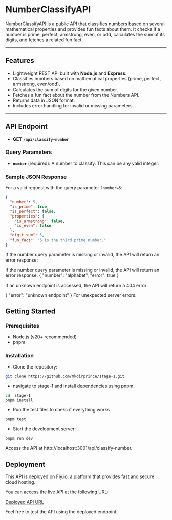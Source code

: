 # **NumberClassifyAPI**

NumberClassifyAPI is a public API that classifies numbers based on several mathematical properties and provides fun facts about them. It checks if a number is prime, perfect, armstrong, even, or odd, calculates the sum of its digits, and fetches a related fun fact.

---

## **Features**

- Lightweight REST API built with **Node.js** and **Express**.
- Classifies numbers based on mathematical properties (prime, perfect, armstrong, even/odd).
- Calculates the sum of digits for the given number.
- Fetches a fun fact about the number from the Numbers API.
- Returns data in JSON format.
- Includes error handling for invalid or missing parameters.

---

## **API Endpoint**

- **GET `/api/classify-number`**

### Query Parameters

- **`number`** (required): A number to classify. This can be any valid integer.

### **Sample JSON Response**

For a valid request with the query parameter `?number=5`:

```json
{
  "number": 5,
  "is_prime": true,
  "is_perfect": false,
  "properties": {
    "is_armstrong": false,
    "is_even": false
  },
  "digit_sum": 5,
  "fun_fact": "5 is the third prime number."
}
```

If the number query parameter is missing or invalid, the API will return an error response:

If the number query parameter is missing or invalid, the API will return an error response:
{
"number": "alphabet",
"error": true
}

If an unknown endpoint is accessed, the API will return a 404 error:

{
"error": "unknown endpoint"
}
For unexpected server errors:

## Getting Started

### Prerequisites

- Node.js (v20+ recommended)
- pnpm

### Installation

- Clone the repository:

```bash
git clone https://github.com/mkdirprince/stage-1.git
```

- navigate to stage-1 and install dependencies using pnpm:

```bash
cd  stage-1
pnpm install
```

- Run the test files to chekc if everything works

```bash
pnpm test
```

- Start the development server:

```bash
pnpm run dev
```

Access the API at http://localhost:3001/api/classify-number.

## Deployment

This API is deployed on [Fly.io](https://fly.io), a platform that provides fast and secure cloud hosting.

You can access the live API at the following URL:

[Deployed API URL]()

Feel free to test the API using the deployed endpoint.
